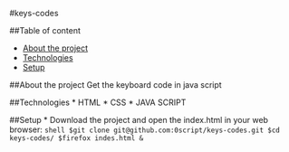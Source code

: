 #keys-codes

##Table of content
* [About the project](#about-the-project)
* [Technologies](#technologies)
* [Setup](#setup)

##About the project
    Get the keyboard code in java script

##Technologies
    * HTML 
    * CSS
    * JAVA SCRIPT

##Setup
    * Download the project and open the index.html in your web browser:
        ```shell
            $git clone git@github.com:0script/keys-codes.git
            $cd keys-codes/
            $firefox indes.html &
        ```

